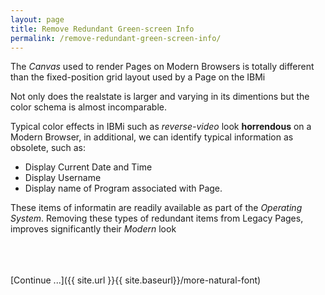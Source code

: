 ```yaml
---
layout: page
title: Remove Redundant Green-screen Info
permalink: /remove-redundant-green-screen-info/
---
```


The *Canvas* used to render Pages on Modern Browsers is totally different than the fixed-position grid layout used by a Page on the IBMi

Not only does the realstate is larger and varying in its dimentions but the color schema is almost incomparable.

Typical color effects in IBMi such as *reverse-video* look **horrendous** on a Modern Browser, in additional, we can identify typical information as obsolete, such as:

* Display Current Date and Time
* Display Username
* Display name of Program associated with Page.

These items of informatin are readily available as part of the *Operating System*. Removing these types of redundant items from Legacy Pages, improves significantly their *Modern* look

<br>
<br>
<br>
[Continue ...]({{ site.url }}{{ site.baseurl}}/more-natural-font)